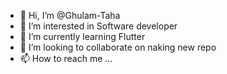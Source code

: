 - 👋 Hi, I’m @Ghulam-Taha
- 👀 I’m interested in Software developer
- 🌱 I’m currently learning Flutter
- 💞️ I’m looking to collaborate on naking new repo
- 📫 How to reach me ...

<!---
Ghulam-Taha/Ghulam-Taha is a ✨ special ✨ repository because its `README.md` (this file) appears on your GitHub profile.
You can click the Preview link to take a look at your changes.
--->
